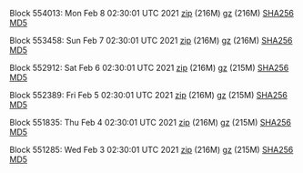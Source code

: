 Block 554013: Mon Feb  8 02:30:01 UTC 2021 [zip](https://files.01coin.io/mainnet/2021-02-08/bootstrap.dat.zip) (216M) [gz](https://files.01coin.io/mainnet/2021-02-08/bootstrap.dat.tar.gz) (216M) [SHA256](https://files.01coin.io/mainnet/2021-02-08/sha256.txt) [MD5](https://files.01coin.io/mainnet/2021-02-08/md5.txt)

Block 553458: Sun Feb  7 02:30:01 UTC 2021 [zip](https://files.01coin.io/mainnet/2021-02-07/bootstrap.dat.zip) (216M) [gz](https://files.01coin.io/mainnet/2021-02-07/bootstrap.dat.tar.gz) (216M) [SHA256](https://files.01coin.io/mainnet/2021-02-07/sha256.txt) [MD5](https://files.01coin.io/mainnet/2021-02-07/md5.txt)

Block 552912: Sat Feb  6 02:30:01 UTC 2021 [zip](https://files.01coin.io/mainnet/2021-02-06/bootstrap.dat.zip) (216M) [gz](https://files.01coin.io/mainnet/2021-02-06/bootstrap.dat.tar.gz) (215M) [SHA256](https://files.01coin.io/mainnet/2021-02-06/sha256.txt) [MD5](https://files.01coin.io/mainnet/2021-02-06/md5.txt)

Block 552389: Fri Feb  5 02:30:01 UTC 2021 [zip](https://files.01coin.io/mainnet/2021-02-05/bootstrap.dat.zip) (216M) [gz](https://files.01coin.io/mainnet/2021-02-05/bootstrap.dat.tar.gz) (215M) [SHA256](https://files.01coin.io/mainnet/2021-02-05/sha256.txt) [MD5](https://files.01coin.io/mainnet/2021-02-05/md5.txt)

Block 551835: Thu Feb  4 02:30:01 UTC 2021 [zip](https://files.01coin.io/mainnet/2021-02-04/bootstrap.dat.zip) (216M) [gz](https://files.01coin.io/mainnet/2021-02-04/bootstrap.dat.tar.gz) (215M) [SHA256](https://files.01coin.io/mainnet/2021-02-04/sha256.txt) [MD5](https://files.01coin.io/mainnet/2021-02-04/md5.txt)

Block 551285: Wed Feb  3 02:30:01 UTC 2021 [zip](https://files.01coin.io/mainnet/2021-02-03/bootstrap.dat.zip) (216M) [gz](https://files.01coin.io/mainnet/2021-02-03/bootstrap.dat.tar.gz) (215M) [SHA256](https://files.01coin.io/mainnet/2021-02-03/sha256.txt) [MD5](https://files.01coin.io/mainnet/2021-02-03/md5.txt)
